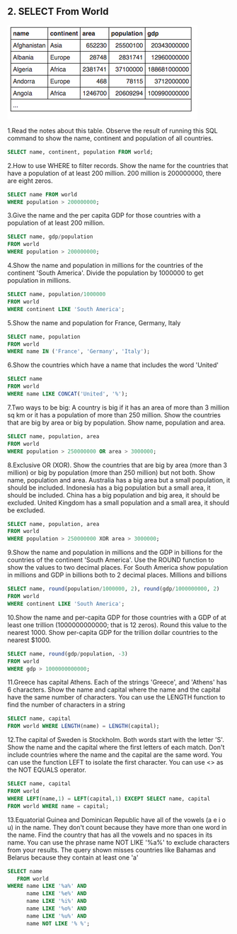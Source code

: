 ## 2. SELECT From World
![](../images/SELECT_from_WORLD_pic_1.png)

1.Read the notes about this table. Observe the result of running this SQL command to show the name, continent and population of all countries.
```sql
SELECT name, continent, population FROM world;
````

2.How to use WHERE to filter records. Show the name for the countries that have a population of at least 200 million. 200 million is 200000000, there are eight zeros.
```sql
SELECT name FROM world
WHERE population > 200000000;
```

3.Give the name and the per capita GDP for those countries with a population of at least 200 million.
```sql
SELECT name, gdp/population
FROM world
WHERE population > 200000000;
```

4.Show the name and population in millions for the countries of the continent 'South America'. Divide the population by 1000000 to get population in millions.
```sql
SELECT name, population/1000000
FROM world
WHERE continent LIKE 'South America';
```

5.Show the name and population for France, Germany, Italy
```sql
SELECT name, population
FROM world
WHERE name IN ('France', 'Germany', 'Italy');
```

6.Show the countries which have a name that includes the word 'United'
```sql
SELECT name
FROM world
WHERE name LIKE CONCAT('United', '%');
```

7.Two ways to be big: A country is big if it has an area of more than 3 million sq km or it has a population of more than 250 million.
Show the countries that are big by area or big by population. Show name, population and area.
```sql
SELECT name, population, area
FROM world
WHERE population > 250000000 OR area > 3000000;
```

8.Exclusive OR (XOR). Show the countries that are big by area (more than 3 million) or big by population (more than 250 million) but not both. Show name, population and area.
Australia has a big area but a small population, it should be included.
Indonesia has a big population but a small area, it should be included.
China has a big population and big area, it should be excluded.
United Kingdom has a small population and a small area, it should be excluded.
```sql
SELECT name, population, area
FROM world
WHERE population > 250000000 XOR area > 3000000;
```

9.Show the name and population in millions and the GDP in billions for the countries of the continent 'South America'. Use the ROUND function to show the values to two decimal places.
For South America show population in millions and GDP in billions both to 2 decimal places.
Millions and billions
```sql
SELECT name, round(population/1000000, 2), round(gdp/1000000000, 2)
FROM world
WHERE continent LIKE 'South America';
```

10.Show the name and per-capita GDP for those countries with a GDP of at least one trillion (1000000000000; that is 12 zeros). Round this value to the nearest 1000.
Show per-capita GDP for the trillion dollar countries to the nearest $1000.
```sql
SELECT name, round(gdp/population, -3)
FROM world
WHERE gdp > 1000000000000;
```

11.Greece has capital Athens.
Each of the strings 'Greece', and 'Athens' has 6 characters.
Show the name and capital where the name and the capital have the same number of characters.
You can use the LENGTH function to find the number of characters in a string
```sql
SELECT name, capital
FROM world WHERE LENGTH(name) = LENGTH(capital);
```

12.The capital of Sweden is Stockholm. Both words start with the letter 'S'.
Show the name and the capital where the first letters of each match. Don't include countries where the name and the capital are the same word.
You can use the function LEFT to isolate the first character.
You can use <> as the NOT EQUALS operator.
```sql
SELECT name, capital
FROM world
WHERE LEFT(name,1) = LEFT(capital,1) EXCEPT SELECT name, capital
FROM world WHERE name = capital;
```

13.Equatorial Guinea and Dominican Republic have all of the vowels (a e i o u) in the name. They don't count because they have more than one word in the name.
Find the country that has all the vowels and no spaces in its name.
You can use the phrase name NOT LIKE '%a%' to exclude characters from your results.
The query shown misses countries like Bahamas and Belarus because they contain at least one 'a'
```sql
SELECT name
   FROM world
WHERE name LIKE '%a%' AND
      name LIKE '%e%' AND
      name LIKE '%i%' AND
      name LIKE '%o%' AND
      name LIKE '%u%' AND
      name NOT LIKE '% %';
```
